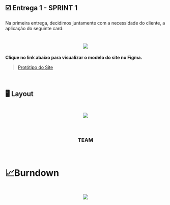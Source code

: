 ## :ballot_box_with_check: Entrega 1 - SPRINT 1

Na primeira entrega, decidimos juntamente com a necessidade do cliente, a aplicação do seguinte card:

<h1 align="center"> <img src = "https://github.com/canismajoris3/visiona/blob/main/assets_readme/backlog_sprint1.PNG" /></h1>

**Clique no link abaixo para visualizar o modelo do site no Figma.**  
> [Protótipo do Site](https://www.figma.com/proto/1OSM2jw852oxQLCYnvA7nl/Visiona?node-id=2%3A2&starting-point-node-id=2%3A2&scaling=scale-down)

<br>

## :desktop_computer: Layout

<h1 align="center"> <img src = "https://github.com/canismajoris3/visiona/blob/main/assets_readme/2021-09-16-15-09-09.gif"/></h1>

<br>

<h3 align="center">TEAM</h3>

<br>

<h1>&#128200;Burndown</h1>

<h1 align="center"> <img src = "https://github.com/canismajoris3/visiona/blob/main/assets_readme/burndown.PNG"/></h1>

<br>



